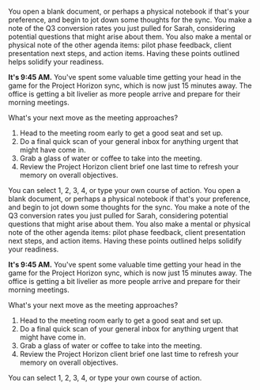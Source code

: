 You open a blank document, or perhaps a physical notebook if that's your preference, and begin to jot down some thoughts for the sync. You make a note of the Q3 conversion rates you just pulled for Sarah, considering potential questions that might arise about them. You also make a mental or physical note of the other agenda items: pilot phase feedback, client presentation next steps, and action items. Having these points outlined helps solidify your readiness.

**It's 9:45 AM.** You've spent some valuable time getting your head in the game for the Project Horizon sync, which is now just 15 minutes away. The office is getting a bit livelier as more people arrive and prepare for their morning meetings.

What's your next move as the meeting approaches?

1.  Head to the meeting room early to get a good seat and set up.
2.  Do a final quick scan of your general inbox for anything urgent that might have come in.
3.  Grab a glass of water or coffee to take into the meeting.
4.  Review the Project Horizon client brief one last time to refresh your memory on overall objectives.

You can select 1, 2, 3, 4, or type your own course of action.
You open a blank document, or perhaps a physical notebook if that's your preference, and begin to jot down some thoughts for the sync. You make a note of the Q3 conversion rates you just pulled for Sarah, considering potential questions that might arise about them. You also make a mental or physical note of the other agenda items: pilot phase feedback, client presentation next steps, and action items. Having these points outlined helps solidify your readiness.

**It's 9:45 AM.** You've spent some valuable time getting your head in the game for the Project Horizon sync, which is now just 15 minutes away. The office is getting a bit livelier as more people arrive and prepare for their morning meetings.

What's your next move as the meeting approaches?

1.  Head to the meeting room early to get a good seat and set up.
2.  Do a final quick scan of your general inbox for anything urgent that might have come in.
3.  Grab a glass of water or coffee to take into the meeting.
4.  Review the Project Horizon client brief one last time to refresh your memory on overall objectives.

You can select 1, 2, 3, 4, or type your own course of action.
